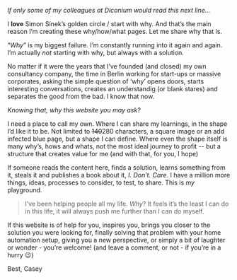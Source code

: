 *If only some of my colleagues at Diconium would read this next line...*

I **love** Simon Sinek’s golden circle / start with why. And that’s the main reason I’m creating these why/how/what pages. Let me share why that is.

“*Why*” is my biggest failure. I’m constantly running into it again and again. I’m actually *not* starting with why, but always with a solution.

No matter if it were the years that I’ve founded (and closed) my own consultancy company, the time in Berlin working for start-ups or massive corporates, asking the simple question of ‘why’ opens doors, starts interesting conversations, creates an understandig (or blank stares) and separates the good from the bad. I know that now.

*Knowing that, why this website you may ask?*

I need a place to call my own. Where I can share my learnings, in the shape I’d like it to be. Not limited to ~~140~~280 characters, a square image or an add infected blue page, but a shape I can define. Where even the shape itself is many why’s, hows and whats, not the most ideal journey to profit -- but a structure that creates value for me (and with that, for you, I hope)

If someone reads the content here, finds a solution, learns something from it, steals it and publishes a book about it, *I. Don’t. Care*. I have a million more things, ideas, processes to consider, to test, to share. This is _my_ playground.

> I’ve been helping people all my life. *Why*? It feels it’s the least I can do in this life, it will always push me further than I can do myself.

If this website is of help for you, inspires you, brings you closer to the solution you were looking for, finally solving that problem with your home automation setup, giving you a new perspective, or simply a bit of laughter or wonder - you’re welcome! (and leave a comment, or not - if you’re in a hurry 😉) 

Best, Casey